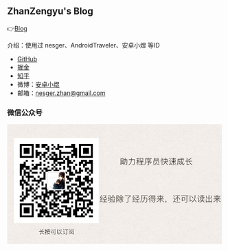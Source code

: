 ## ZhanZengyu's Blog

👉[Blog](https://zhanzengyu.github.io/blog/)  

介绍：使用过 nesger、AndroidTraveler、安卓小煜 等ID

- [GitHub](https://github.com/nesger)
- [掘金](https://juejin.im/user/5aed89ef518825672f19c2b7/posts)
- [知乎](https://www.zhihu.com/people/nesger/activities)
- 微博：[安卓小煜](https://weibo.com/u/2403536965)
- 邮箱：nesger.zhan@gmail.com

### 微信公众号

<img width="500" src="p/images/wechat.png">

